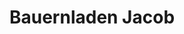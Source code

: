 ---
title: "Bauernladen Jacob"
url: /rothenburg-ob-der-tauber/bauernladen-jacob/
shop: Metzgerei
---
